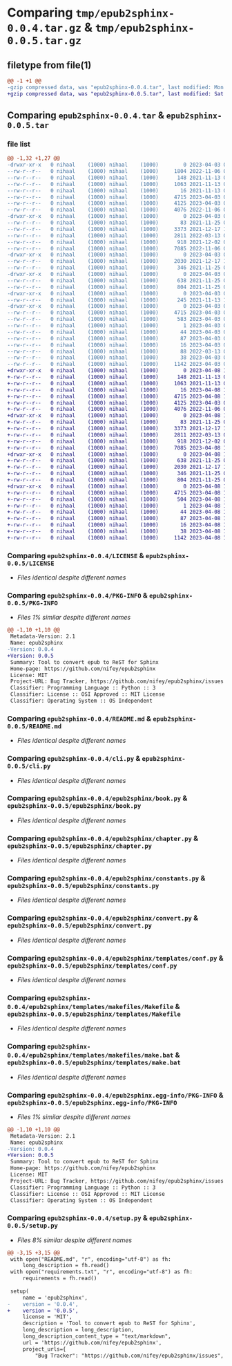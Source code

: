 # Comparing `tmp/epub2sphinx-0.0.4.tar.gz` & `tmp/epub2sphinx-0.0.5.tar.gz`

## filetype from file(1)

```diff
@@ -1 +1 @@
-gzip compressed data, was "epub2sphinx-0.0.4.tar", last modified: Mon Apr  3 07:23:32 2023, max compression
+gzip compressed data, was "epub2sphinx-0.0.5.tar", last modified: Sat Apr  8 17:49:03 2023, max compression
```

## Comparing `epub2sphinx-0.0.4.tar` & `epub2sphinx-0.0.5.tar`

### file list

```diff
@@ -1,32 +1,27 @@
-drwxr-xr-x   0 nihaal    (1000) nihaal    (1000)        0 2023-04-03 07:23:32.985146 epub2sphinx-0.0.4/
--rw-r--r--   0 nihaal    (1000) nihaal    (1000)     1804 2022-11-06 04:38:38.000000 epub2sphinx-0.0.4/.gitignore
--rw-r--r--   0 nihaal    (1000) nihaal    (1000)      148 2021-11-13 07:20:07.000000 epub2sphinx-0.0.4/AUTHORS
--rw-r--r--   0 nihaal    (1000) nihaal    (1000)     1063 2021-11-13 04:08:19.000000 epub2sphinx-0.0.4/LICENSE
--rw-r--r--   0 nihaal    (1000) nihaal    (1000)       16 2021-11-13 06:20:57.000000 epub2sphinx-0.0.4/MANIFEST.in
--rw-r--r--   0 nihaal    (1000) nihaal    (1000)     4715 2023-04-03 07:23:32.985146 epub2sphinx-0.0.4/PKG-INFO
--rw-r--r--   0 nihaal    (1000) nihaal    (1000)     4125 2023-04-03 07:18:54.000000 epub2sphinx-0.0.4/README.md
--rw-r--r--   0 nihaal    (1000) nihaal    (1000)     4076 2022-11-06 05:34:26.000000 epub2sphinx-0.0.4/cli.py
-drwxr-xr-x   0 nihaal    (1000) nihaal    (1000)        0 2023-04-03 07:23:32.985146 epub2sphinx-0.0.4/epub2sphinx/
--rw-r--r--   0 nihaal    (1000) nihaal    (1000)       83 2021-11-25 05:05:17.000000 epub2sphinx-0.0.4/epub2sphinx/__init__.py
--rw-r--r--   0 nihaal    (1000) nihaal    (1000)     3373 2021-12-17 18:27:49.000000 epub2sphinx-0.0.4/epub2sphinx/book.py
--rw-r--r--   0 nihaal    (1000) nihaal    (1000)     2811 2022-03-13 07:49:04.000000 epub2sphinx-0.0.4/epub2sphinx/chapter.py
--rw-r--r--   0 nihaal    (1000) nihaal    (1000)      918 2021-12-02 08:54:44.000000 epub2sphinx-0.0.4/epub2sphinx/constants.py
--rw-r--r--   0 nihaal    (1000) nihaal    (1000)     7085 2022-11-06 05:36:40.000000 epub2sphinx-0.0.4/epub2sphinx/convert.py
-drwxr-xr-x   0 nihaal    (1000) nihaal    (1000)        0 2023-04-03 07:23:32.985146 epub2sphinx-0.0.4/epub2sphinx/templates/
--rw-r--r--   0 nihaal    (1000) nihaal    (1000)     2030 2021-12-17 19:04:47.000000 epub2sphinx-0.0.4/epub2sphinx/templates/conf.py
--rw-r--r--   0 nihaal    (1000) nihaal    (1000)      346 2021-11-25 05:05:17.000000 epub2sphinx-0.0.4/epub2sphinx/templates/index.rst
-drwxr-xr-x   0 nihaal    (1000) nihaal    (1000)        0 2023-04-03 07:23:32.985146 epub2sphinx-0.0.4/epub2sphinx/templates/makefiles/
--rw-r--r--   0 nihaal    (1000) nihaal    (1000)      638 2021-11-25 05:05:17.000000 epub2sphinx-0.0.4/epub2sphinx/templates/makefiles/Makefile
--rw-r--r--   0 nihaal    (1000) nihaal    (1000)      804 2021-11-25 05:05:17.000000 epub2sphinx-0.0.4/epub2sphinx/templates/makefiles/make.bat
-drwxr-xr-x   0 nihaal    (1000) nihaal    (1000)        0 2023-04-03 07:23:32.985146 epub2sphinx-0.0.4/epub2sphinx/tests/
--rw-r--r--   0 nihaal    (1000) nihaal    (1000)      245 2021-11-13 14:01:55.000000 epub2sphinx-0.0.4/epub2sphinx/tests/unit_test.py
-drwxr-xr-x   0 nihaal    (1000) nihaal    (1000)        0 2023-04-03 07:23:32.985146 epub2sphinx-0.0.4/epub2sphinx.egg-info/
--rw-r--r--   0 nihaal    (1000) nihaal    (1000)     4715 2023-04-03 07:23:32.000000 epub2sphinx-0.0.4/epub2sphinx.egg-info/PKG-INFO
--rw-r--r--   0 nihaal    (1000) nihaal    (1000)      583 2023-04-03 07:23:32.000000 epub2sphinx-0.0.4/epub2sphinx.egg-info/SOURCES.txt
--rw-r--r--   0 nihaal    (1000) nihaal    (1000)        1 2023-04-03 07:23:32.000000 epub2sphinx-0.0.4/epub2sphinx.egg-info/dependency_links.txt
--rw-r--r--   0 nihaal    (1000) nihaal    (1000)       44 2023-04-03 07:23:32.000000 epub2sphinx-0.0.4/epub2sphinx.egg-info/entry_points.txt
--rw-r--r--   0 nihaal    (1000) nihaal    (1000)       87 2023-04-03 07:23:32.000000 epub2sphinx-0.0.4/epub2sphinx.egg-info/requires.txt
--rw-r--r--   0 nihaal    (1000) nihaal    (1000)       16 2023-04-03 07:23:32.000000 epub2sphinx-0.0.4/epub2sphinx.egg-info/top_level.txt
--rw-r--r--   0 nihaal    (1000) nihaal    (1000)       88 2022-03-13 08:55:28.000000 epub2sphinx-0.0.4/requirements.txt
--rw-r--r--   0 nihaal    (1000) nihaal    (1000)       38 2023-04-03 07:23:32.985146 epub2sphinx-0.0.4/setup.cfg
--rw-r--r--   0 nihaal    (1000) nihaal    (1000)     1142 2023-04-03 07:09:50.000000 epub2sphinx-0.0.4/setup.py
+drwxr-xr-x   0 nihaal    (1000) nihaal    (1000)        0 2023-04-08 17:49:03.866873 epub2sphinx-0.0.5/
+-rw-r--r--   0 nihaal    (1000) nihaal    (1000)      148 2021-11-13 07:20:07.000000 epub2sphinx-0.0.5/AUTHORS
+-rw-r--r--   0 nihaal    (1000) nihaal    (1000)     1063 2021-11-13 04:08:19.000000 epub2sphinx-0.0.5/LICENSE
+-rw-r--r--   0 nihaal    (1000) nihaal    (1000)       16 2023-04-08 17:46:49.000000 epub2sphinx-0.0.5/MANIFEST.in
+-rw-r--r--   0 nihaal    (1000) nihaal    (1000)     4715 2023-04-08 17:49:03.866873 epub2sphinx-0.0.5/PKG-INFO
+-rw-r--r--   0 nihaal    (1000) nihaal    (1000)     4125 2023-04-03 07:18:54.000000 epub2sphinx-0.0.5/README.md
+-rw-r--r--   0 nihaal    (1000) nihaal    (1000)     4076 2022-11-06 05:34:26.000000 epub2sphinx-0.0.5/cli.py
+drwxr-xr-x   0 nihaal    (1000) nihaal    (1000)        0 2023-04-08 17:49:03.863540 epub2sphinx-0.0.5/epub2sphinx/
+-rw-r--r--   0 nihaal    (1000) nihaal    (1000)       83 2021-11-25 05:05:17.000000 epub2sphinx-0.0.5/epub2sphinx/__init__.py
+-rw-r--r--   0 nihaal    (1000) nihaal    (1000)     3373 2021-12-17 18:27:49.000000 epub2sphinx-0.0.5/epub2sphinx/book.py
+-rw-r--r--   0 nihaal    (1000) nihaal    (1000)     2811 2022-03-13 07:49:04.000000 epub2sphinx-0.0.5/epub2sphinx/chapter.py
+-rw-r--r--   0 nihaal    (1000) nihaal    (1000)      918 2021-12-02 08:54:44.000000 epub2sphinx-0.0.5/epub2sphinx/constants.py
+-rw-r--r--   0 nihaal    (1000) nihaal    (1000)     7085 2023-04-08 17:25:57.000000 epub2sphinx-0.0.5/epub2sphinx/convert.py
+drwxr-xr-x   0 nihaal    (1000) nihaal    (1000)        0 2023-04-08 17:49:03.863540 epub2sphinx-0.0.5/epub2sphinx/templates/
+-rw-r--r--   0 nihaal    (1000) nihaal    (1000)      638 2021-11-25 05:05:17.000000 epub2sphinx-0.0.5/epub2sphinx/templates/Makefile
+-rw-r--r--   0 nihaal    (1000) nihaal    (1000)     2030 2021-12-17 19:04:47.000000 epub2sphinx-0.0.5/epub2sphinx/templates/conf.py
+-rw-r--r--   0 nihaal    (1000) nihaal    (1000)      346 2021-11-25 05:05:17.000000 epub2sphinx-0.0.5/epub2sphinx/templates/index.rst
+-rw-r--r--   0 nihaal    (1000) nihaal    (1000)      804 2021-11-25 05:05:17.000000 epub2sphinx-0.0.5/epub2sphinx/templates/make.bat
+drwxr-xr-x   0 nihaal    (1000) nihaal    (1000)        0 2023-04-08 17:49:03.863540 epub2sphinx-0.0.5/epub2sphinx.egg-info/
+-rw-r--r--   0 nihaal    (1000) nihaal    (1000)     4715 2023-04-08 17:49:03.000000 epub2sphinx-0.0.5/epub2sphinx.egg-info/PKG-INFO
+-rw-r--r--   0 nihaal    (1000) nihaal    (1000)      504 2023-04-08 17:49:03.000000 epub2sphinx-0.0.5/epub2sphinx.egg-info/SOURCES.txt
+-rw-r--r--   0 nihaal    (1000) nihaal    (1000)        1 2023-04-08 17:49:03.000000 epub2sphinx-0.0.5/epub2sphinx.egg-info/dependency_links.txt
+-rw-r--r--   0 nihaal    (1000) nihaal    (1000)       44 2023-04-08 17:49:03.000000 epub2sphinx-0.0.5/epub2sphinx.egg-info/entry_points.txt
+-rw-r--r--   0 nihaal    (1000) nihaal    (1000)       87 2023-04-08 17:49:03.000000 epub2sphinx-0.0.5/epub2sphinx.egg-info/requires.txt
+-rw-r--r--   0 nihaal    (1000) nihaal    (1000)       16 2023-04-08 17:49:03.000000 epub2sphinx-0.0.5/epub2sphinx.egg-info/top_level.txt
+-rw-r--r--   0 nihaal    (1000) nihaal    (1000)       38 2023-04-08 17:49:03.866873 epub2sphinx-0.0.5/setup.cfg
+-rw-r--r--   0 nihaal    (1000) nihaal    (1000)     1142 2023-04-08 17:48:28.000000 epub2sphinx-0.0.5/setup.py
```

### Comparing `epub2sphinx-0.0.4/LICENSE` & `epub2sphinx-0.0.5/LICENSE`

 * *Files identical despite different names*

### Comparing `epub2sphinx-0.0.4/PKG-INFO` & `epub2sphinx-0.0.5/PKG-INFO`

 * *Files 1% similar despite different names*

```diff
@@ -1,10 +1,10 @@
 Metadata-Version: 2.1
 Name: epub2sphinx
-Version: 0.0.4
+Version: 0.0.5
 Summary: Tool to convert epub to ReST for Sphinx
 Home-page: https://github.com/nifey/epub2sphinx
 License: MIT
 Project-URL: Bug Tracker, https://github.com/nifey/epub2sphinx/issues
 Classifier: Programming Language :: Python :: 3
 Classifier: License :: OSI Approved :: MIT License
 Classifier: Operating System :: OS Independent
```

### Comparing `epub2sphinx-0.0.4/README.md` & `epub2sphinx-0.0.5/README.md`

 * *Files identical despite different names*

### Comparing `epub2sphinx-0.0.4/cli.py` & `epub2sphinx-0.0.5/cli.py`

 * *Files identical despite different names*

### Comparing `epub2sphinx-0.0.4/epub2sphinx/book.py` & `epub2sphinx-0.0.5/epub2sphinx/book.py`

 * *Files identical despite different names*

### Comparing `epub2sphinx-0.0.4/epub2sphinx/chapter.py` & `epub2sphinx-0.0.5/epub2sphinx/chapter.py`

 * *Files identical despite different names*

### Comparing `epub2sphinx-0.0.4/epub2sphinx/constants.py` & `epub2sphinx-0.0.5/epub2sphinx/constants.py`

 * *Files identical despite different names*

### Comparing `epub2sphinx-0.0.4/epub2sphinx/convert.py` & `epub2sphinx-0.0.5/epub2sphinx/convert.py`

 * *Files identical despite different names*

### Comparing `epub2sphinx-0.0.4/epub2sphinx/templates/conf.py` & `epub2sphinx-0.0.5/epub2sphinx/templates/conf.py`

 * *Files identical despite different names*

### Comparing `epub2sphinx-0.0.4/epub2sphinx/templates/makefiles/Makefile` & `epub2sphinx-0.0.5/epub2sphinx/templates/Makefile`

 * *Files identical despite different names*

### Comparing `epub2sphinx-0.0.4/epub2sphinx/templates/makefiles/make.bat` & `epub2sphinx-0.0.5/epub2sphinx/templates/make.bat`

 * *Files identical despite different names*

### Comparing `epub2sphinx-0.0.4/epub2sphinx.egg-info/PKG-INFO` & `epub2sphinx-0.0.5/epub2sphinx.egg-info/PKG-INFO`

 * *Files 1% similar despite different names*

```diff
@@ -1,10 +1,10 @@
 Metadata-Version: 2.1
 Name: epub2sphinx
-Version: 0.0.4
+Version: 0.0.5
 Summary: Tool to convert epub to ReST for Sphinx
 Home-page: https://github.com/nifey/epub2sphinx
 License: MIT
 Project-URL: Bug Tracker, https://github.com/nifey/epub2sphinx/issues
 Classifier: Programming Language :: Python :: 3
 Classifier: License :: OSI Approved :: MIT License
 Classifier: Operating System :: OS Independent
```

### Comparing `epub2sphinx-0.0.4/setup.py` & `epub2sphinx-0.0.5/setup.py`

 * *Files 8% similar despite different names*

```diff
@@ -3,15 +3,15 @@
 with open("README.md", "r", encoding="utf-8") as fh:
     long_description = fh.read()
 with open("requirements.txt", "r", encoding="utf-8") as fh:
     requirements = fh.read()
 
 setup(
     name = 'epub2sphinx',
-    version = '0.0.4',
+    version = '0.0.5',
     license = 'MIT',
     description = 'Tool to convert epub to ReST for Sphinx',
     long_description = long_description,
     long_description_content_type = "text/markdown",
     url = 'https://github.com/nifey/epub2sphinx',
     project_urls={
         "Bug Tracker": "https://github.com/nifey/epub2sphinx/issues",
```

